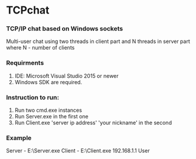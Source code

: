 # TCPchat
### TCP/IP chat based on Windows sockets
Multi-user chat using two threads in client part and N threads in server part where N - number of clients

### Requirments
1. IDE: Microsoft Visual Studio 2015 or newer 
2. Windows SDK are required.


### Instruction to run:
1. Run two cmd.exe instances 
2. Run Server.exe in the first one
3. Run Client.exe 'server ip address' 'your nickname' in the second


### Example
Server - E:\Server.exe
Client - E:\Client.exe 192.168.1.1 User
